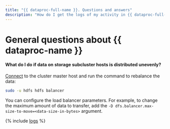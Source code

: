 ```yaml
---
title: "{{ dataproc-full-name }}. Questions and answers"
description: "How do I get the logs of my activity in {{ dataproc-full-name }}? Find the answer to this and other questions in this article."
---
```


# General questions about {{ dataproc-name }}

#### What do I do if data on storage subcluster hosts is distributed unevenly?

[Connect](../operations/connect.md) to the cluster master host and run the command to rebalance the data:

```bash
sudo -u hdfs hdfs balancer
```

You can configure the load balancer parameters. For example, to change the maximum amount of data to transfer, add the `-D dfs.balancer.max-size-to-move=<data-size-in-bytes>` argument.


{% include [logs](../../_qa/logs.md) %}
